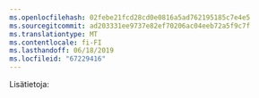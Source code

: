 ```yaml
---
ms.openlocfilehash: 02febe21fcd28cd0e0816a5ad762195185c7e4e5
ms.sourcegitcommit: ad203331ee9737e82ef70206ac04eeb72a5f9c7f
ms.translationtype: MT
ms.contentlocale: fi-FI
ms.lasthandoff: 06/18/2019
ms.locfileid: "67229416"
---
```

Lisätietoja: